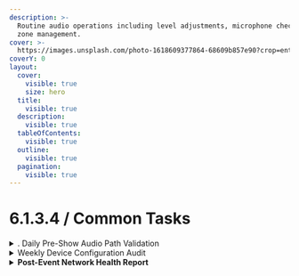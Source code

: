 ```yaml
---
description: >-
  Routine audio operations including level adjustments, microphone checks, and
  zone management.
cover: >-
  https://images.unsplash.com/photo-1618609377864-68609b857e90?crop=entropy&cs=srgb&fm=jpg&ixid=M3wxOTcwMjR8MHwxfHNlYXJjaHw0fHxhdWRpb3xlbnwwfHx8fDE3NDU5OTQ1NDF8MA&ixlib=rb-4.0.3&q=85
coverY: 0
layout:
  cover:
    visible: true
    size: hero
  title:
    visible: true
  description:
    visible: true
  tableOfContents:
    visible: true
  outline:
    visible: true
  pagination:
    visible: true
---
```


# 6.1.3.4 / Common Tasks

<details>

<summary>. Daily Pre-Show Audio Path Validation</summary>

1. In **Dante Controller**, patch a test tone generator to all amplifier channels.
2. Verify signal flow (solid lines = active) from source to destination.
3. Check Yamaha amplifier input meters in Dante Controller for signal reception.
4. Confirm speakers emit the test tone.\
   **Tools**: Dante Controller, test tone generator (e.g., built into Max 8).\
   **Key Prompt**: _“No signal on Channel X”_ → Re-patch or troubleshoot cablint&#x20;

</details>

<details>

<summary> Weekly Device Configuration Audit</summary>

**Purpose**: Prevent configuration drift and ensure consistency.\
**Steps**:

1. Cross-check **Dante Controller** device names against the venue’s master device list.
2. Verify Yamaha amplifier labels (front panel) match Dante Controller entries.
3. Confirm **VLAN 09 (DANTE 112)** assignments in UNIFI Site Manager align with network diagrams.\
   **Tools**: Dante Controller, UNIFI Site Manager, physical device labels.\
   **Key Prompt**: _“Mismatched device name”_ → Rename in Dante Controller to avoid routing errors

</details>

<details>

<summary> <strong>Post-Event Network Health Report</strong></summary>

**Purpose**: Document network performance for long-term stability.\
**Steps**:

1. Export **Dante Controller** network statistics (latency, packet loss) for the event.
2. Note any anomalies (e.g., clock resets, VLAN errors) in the system log.
3. Review Yamaha amplifier logs (front panel) for thermal or overload warnings.\
   **Tools**: Dante Controller, UNIFI Site Manager, amplifier status lights.\
   **Key Prompt**: _“Recurring latency spikes”_ → Schedule switch maintenance or cable replacement&#x20;

</details>
